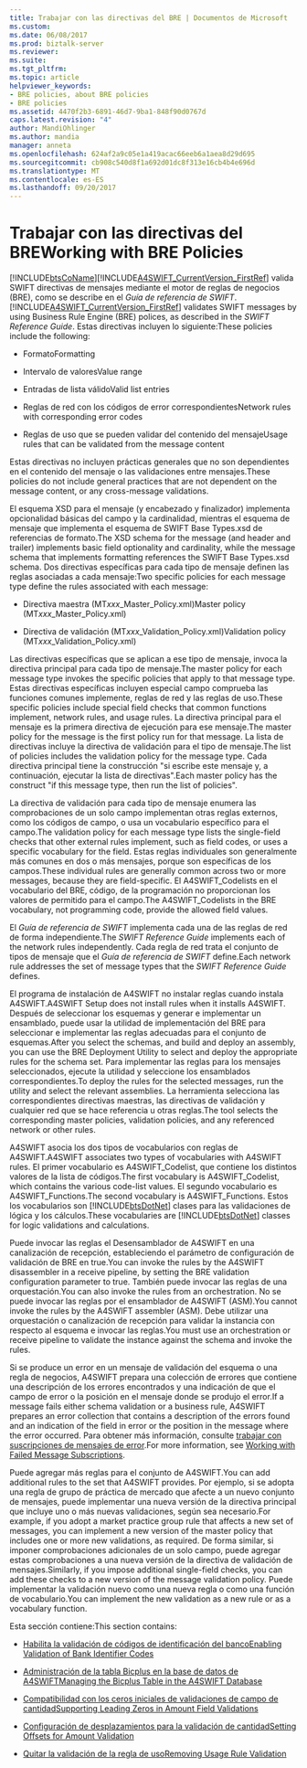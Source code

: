 ```yaml
---
title: Trabajar con las directivas del BRE | Documentos de Microsoft
ms.custom: 
ms.date: 06/08/2017
ms.prod: biztalk-server
ms.reviewer: 
ms.suite: 
ms.tgt_pltfrm: 
ms.topic: article
helpviewer_keywords:
- BRE policies, about BRE policies
- BRE policies
ms.assetid: 4470f2b3-6891-46d7-9ba1-848f90d0767d
caps.latest.revision: "4"
author: MandiOhlinger
ms.author: mandia
manager: anneta
ms.openlocfilehash: 624af2a9c05e1a419acac66eeb6a1aea8d29d695
ms.sourcegitcommit: cb908c540d8f1a692d01dc8f313e16cb4b4e696d
ms.translationtype: MT
ms.contentlocale: es-ES
ms.lasthandoff: 09/20/2017
---
```

# <a name="working-with-bre-policies"></a><span data-ttu-id="0518c-102">Trabajar con las directivas del BRE</span><span class="sxs-lookup"><span data-stu-id="0518c-102">Working with BRE Policies</span></span>
[!INCLUDE[btsCoName](../../includes/btsconame-md.md)]<span data-ttu-id="0518c-103">[!INCLUDE[A4SWIFT_CurrentVersion_FirstRef](../../includes/a4swift-currentversion-firstref-md.md)] valida SWIFT directivas de mensajes mediante el motor de reglas de negocios (BRE), como se describe en el *Guía de referencia de SWIFT*.</span><span class="sxs-lookup"><span data-stu-id="0518c-103"> [!INCLUDE[A4SWIFT_CurrentVersion_FirstRef](../../includes/a4swift-currentversion-firstref-md.md)] validates SWIFT messages by using Business Rule Engine (BRE) polices, as described in the *SWIFT Reference Guide*.</span></span> <span data-ttu-id="0518c-104">Estas directivas incluyen lo siguiente:</span><span class="sxs-lookup"><span data-stu-id="0518c-104">These policies include the following:</span></span>  
  
-   <span data-ttu-id="0518c-105">Formato</span><span class="sxs-lookup"><span data-stu-id="0518c-105">Formatting</span></span>  
  
-   <span data-ttu-id="0518c-106">Intervalo de valores</span><span class="sxs-lookup"><span data-stu-id="0518c-106">Value range</span></span>  
  
-   <span data-ttu-id="0518c-107">Entradas de lista válido</span><span class="sxs-lookup"><span data-stu-id="0518c-107">Valid list entries</span></span>  
  
-   <span data-ttu-id="0518c-108">Reglas de red con los códigos de error correspondientes</span><span class="sxs-lookup"><span data-stu-id="0518c-108">Network rules with corresponding error codes</span></span>  
  
-   <span data-ttu-id="0518c-109">Reglas de uso que se pueden validar del contenido del mensaje</span><span class="sxs-lookup"><span data-stu-id="0518c-109">Usage rules that can be validated from the message content</span></span>  
  
 <span data-ttu-id="0518c-110">Estas directivas no incluyen prácticas generales que no son dependientes en el contenido del mensaje o las validaciones entre mensajes.</span><span class="sxs-lookup"><span data-stu-id="0518c-110">These policies do not include general practices that are not dependent on the message content, or any cross-message validations.</span></span>  
  
 <span data-ttu-id="0518c-111">El esquema XSD para el mensaje (y encabezado y finalizador) implementa opcionalidad básicas del campo y la cardinalidad, mientras el esquema de mensaje que implementa el esquema de SWIFT Base Types.xsd de referencias de formato.</span><span class="sxs-lookup"><span data-stu-id="0518c-111">The XSD schema for the message (and header and trailer) implements basic field optionality and cardinality, while the message schema that implements formatting references the SWIFT Base Types.xsd schema.</span></span> <span data-ttu-id="0518c-112">Dos directivas específicas para cada tipo de mensaje definen las reglas asociadas a cada mensaje:</span><span class="sxs-lookup"><span data-stu-id="0518c-112">Two specific policies for each message type define the rules associated with each message:</span></span>  
  
-   <span data-ttu-id="0518c-113">Directiva maestra (MT*xxx*_Master_Policy.xml)</span><span class="sxs-lookup"><span data-stu-id="0518c-113">Master policy (MT*xxx*_Master_Policy.xml)</span></span>  
  
-   <span data-ttu-id="0518c-114">Directiva de validación (MT*xxx*_Validation_Policy.xml)</span><span class="sxs-lookup"><span data-stu-id="0518c-114">Validation policy (MT*xxx*_Validation_Policy.xml)</span></span>  
  
 <span data-ttu-id="0518c-115">Las directivas específicas que se aplican a ese tipo de mensaje, invoca la directiva principal para cada tipo de mensaje.</span><span class="sxs-lookup"><span data-stu-id="0518c-115">The master policy for each message type invokes the specific policies that apply to that message type.</span></span> <span data-ttu-id="0518c-116">Estas directivas específicas incluyen especial campo comprueba las funciones comunes implemente, reglas de red y las reglas de uso.</span><span class="sxs-lookup"><span data-stu-id="0518c-116">These specific policies include special field checks that common functions implement, network rules, and usage rules.</span></span> <span data-ttu-id="0518c-117">La directiva principal para el mensaje es la primera directiva de ejecución para ese mensaje.</span><span class="sxs-lookup"><span data-stu-id="0518c-117">The master policy for the message is the first policy run for that message.</span></span> <span data-ttu-id="0518c-118">La lista de directivas incluye la directiva de validación para el tipo de mensaje.</span><span class="sxs-lookup"><span data-stu-id="0518c-118">The list of policies includes the validation policy for the message type.</span></span> <span data-ttu-id="0518c-119">Cada directiva principal tiene la construcción "si escribe este mensaje y, a continuación, ejecutar la lista de directivas".</span><span class="sxs-lookup"><span data-stu-id="0518c-119">Each master policy has the construct "if this message type, then run the list of policies".</span></span>  
  
 <span data-ttu-id="0518c-120">La directiva de validación para cada tipo de mensaje enumera las comprobaciones de un solo campo implementan otras reglas externos, como los códigos de campo, o usa un vocabulario específico para el campo.</span><span class="sxs-lookup"><span data-stu-id="0518c-120">The validation policy for each message type lists the single-field checks that other external rules implement, such as field codes, or uses a specific vocabulary for the field.</span></span> <span data-ttu-id="0518c-121">Estas reglas individuales son generalmente más comunes en dos o más mensajes, porque son específicas de los campos.</span><span class="sxs-lookup"><span data-stu-id="0518c-121">These individual rules are generally common across two or more messages, because they are field-specific.</span></span> <span data-ttu-id="0518c-122">El A4SWIFT_Codelists en el vocabulario del BRE, código, de la programación no proporcionan los valores de permitido para el campo.</span><span class="sxs-lookup"><span data-stu-id="0518c-122">The A4SWIFT_Codelists in the BRE vocabulary, not programming code, provide the allowed field values.</span></span>  
  
 <span data-ttu-id="0518c-123">El *Guía de referencia de SWIFT* implementa cada una de las reglas de red de forma independiente.</span><span class="sxs-lookup"><span data-stu-id="0518c-123">The *SWIFT Reference Guide* implements each of the network rules independently.</span></span> <span data-ttu-id="0518c-124">Cada regla de red trata el conjunto de tipos de mensaje que el *Guía de referencia de SWIFT* define.</span><span class="sxs-lookup"><span data-stu-id="0518c-124">Each network rule addresses the set of message types that the *SWIFT Reference Guide* defines.</span></span>  
  
 <span data-ttu-id="0518c-125">El programa de instalación de A4SWIFT no instalar reglas cuando instala A4SWIFT.</span><span class="sxs-lookup"><span data-stu-id="0518c-125">A4SWIFT Setup does not install rules when it installs A4SWIFT.</span></span> <span data-ttu-id="0518c-126">Después de seleccionar los esquemas y generar e implementar un ensamblado, puede usar la utilidad de implementación del BRE para seleccionar e implementar las reglas adecuadas para el conjunto de esquemas.</span><span class="sxs-lookup"><span data-stu-id="0518c-126">After you select the schemas, and build and deploy an assembly, you can use the BRE Deployment Utility to select and deploy the appropriate rules for the schema set.</span></span> <span data-ttu-id="0518c-127">Para implementar las reglas para los mensajes seleccionados, ejecute la utilidad y seleccione los ensamblados correspondientes.</span><span class="sxs-lookup"><span data-stu-id="0518c-127">To deploy the rules for the selected messages, run the utility and select the relevant assemblies.</span></span> <span data-ttu-id="0518c-128">La herramienta selecciona las correspondientes directivas maestras, las directivas de validación y cualquier red que se hace referencia u otras reglas.</span><span class="sxs-lookup"><span data-stu-id="0518c-128">The tool selects the corresponding master policies, validation policies, and any referenced network or other rules.</span></span>  
  
 <span data-ttu-id="0518c-129">A4SWIFT asocia los dos tipos de vocabularios con reglas de A4SWIFT.</span><span class="sxs-lookup"><span data-stu-id="0518c-129">A4SWIFT associates two types of vocabularies with A4SWIFT rules.</span></span> <span data-ttu-id="0518c-130">El primer vocabulario es A4SWIFT_Codelist, que contiene los distintos valores de la lista de códigos.</span><span class="sxs-lookup"><span data-stu-id="0518c-130">The first vocabulary is A4SWIFT_Codelist, which contains the various code-list values.</span></span> <span data-ttu-id="0518c-131">El segundo vocabulario es A4SWIFT_Functions.</span><span class="sxs-lookup"><span data-stu-id="0518c-131">The second vocabulary is A4SWIFT_Functions.</span></span> <span data-ttu-id="0518c-132">Estos los vocabularios son [!INCLUDE[btsDotNet](../../includes/btsdotnet-md.md)] clases para las validaciones de lógica y los cálculos.</span><span class="sxs-lookup"><span data-stu-id="0518c-132">These vocabularies are [!INCLUDE[btsDotNet](../../includes/btsdotnet-md.md)] classes for logic validations and calculations.</span></span>  
  
 <span data-ttu-id="0518c-133">Puede invocar las reglas el Desensamblador de A4SWIFT en una canalización de recepción, estableciendo el parámetro de configuración de validación de BRE en true.</span><span class="sxs-lookup"><span data-stu-id="0518c-133">You can invoke the rules by the A4SWIFT disassembler in a receive pipeline, by setting the BRE validation configuration parameter to true.</span></span> <span data-ttu-id="0518c-134">También puede invocar las reglas de una orquestación.</span><span class="sxs-lookup"><span data-stu-id="0518c-134">You can also invoke the rules from an orchestration.</span></span> <span data-ttu-id="0518c-135">No se puede invocar las reglas por el ensamblador de A4SWIFT (ASM).</span><span class="sxs-lookup"><span data-stu-id="0518c-135">You cannot invoke the rules by the A4SWIFT assembler (ASM).</span></span> <span data-ttu-id="0518c-136">Debe utilizar una orquestación o canalización de recepción para validar la instancia con respecto al esquema e invocar las reglas.</span><span class="sxs-lookup"><span data-stu-id="0518c-136">You must use an orchestration or receive pipeline to validate the instance against the schema and invoke the rules.</span></span>  
  
 <span data-ttu-id="0518c-137">Si se produce un error en un mensaje de validación del esquema o una regla de negocios, A4SWIFT prepara una colección de errores que contiene una descripción de los errores encontrados y una indicación de que el campo de error o la posición en el mensaje donde se produjo el error.</span><span class="sxs-lookup"><span data-stu-id="0518c-137">If a message fails either schema validation or a business rule, A4SWIFT prepares an error collection that contains a description of the errors found and an indication of the field in error or the position in the message where the error occurred.</span></span> <span data-ttu-id="0518c-138">Para obtener más información, consulte [trabajar con suscripciones de mensajes de error](../../adapters-and-accelerators/accelerator-swift/working-with-failed-message-subscriptions.md).</span><span class="sxs-lookup"><span data-stu-id="0518c-138">For more information, see [Working with Failed Message Subscriptions](../../adapters-and-accelerators/accelerator-swift/working-with-failed-message-subscriptions.md).</span></span>  
  
 <span data-ttu-id="0518c-139">Puede agregar más reglas para el conjunto de A4SWIFT.</span><span class="sxs-lookup"><span data-stu-id="0518c-139">You can add additional rules to the set that A4SWIFT provides.</span></span> <span data-ttu-id="0518c-140">Por ejemplo, si se adopta una regla de grupo de práctica de mercado que afecte a un nuevo conjunto de mensajes, puede implementar una nueva versión de la directiva principal que incluye uno o más nuevas validaciones, según sea necesario.</span><span class="sxs-lookup"><span data-stu-id="0518c-140">For example, if you adopt a market practice group rule that affects a new set of messages, you can implement a new version of the master policy that includes one or more new validations, as required.</span></span> <span data-ttu-id="0518c-141">De forma similar, si imponer comprobaciones adicionales de un solo campo, puede agregar estas comprobaciones a una nueva versión de la directiva de validación de mensajes.</span><span class="sxs-lookup"><span data-stu-id="0518c-141">Similarly, if you impose additional single-field checks, you can add these checks to a new version of the message validation policy.</span></span> <span data-ttu-id="0518c-142">Puede implementar la validación nuevo como una nueva regla o como una función de vocabulario.</span><span class="sxs-lookup"><span data-stu-id="0518c-142">You can implement the new validation as a new rule or as a vocabulary function.</span></span>  
  
 <span data-ttu-id="0518c-143">Esta sección contiene:</span><span class="sxs-lookup"><span data-stu-id="0518c-143">This section contains:</span></span>  
  
-   [<span data-ttu-id="0518c-144">Habilita la validación de códigos de identificación del banco</span><span class="sxs-lookup"><span data-stu-id="0518c-144">Enabling Validation of Bank Identifier Codes</span></span>](../../adapters-and-accelerators/accelerator-swift/enabling-validation-of-bank-identifier-codes.md)  
  
-   [<span data-ttu-id="0518c-145">Administración de la tabla Bicplus en la base de datos de A4SWIFT</span><span class="sxs-lookup"><span data-stu-id="0518c-145">Managing the Bicplus Table in the A4SWIFT Database</span></span>](../../adapters-and-accelerators/accelerator-swift/managing-the-bicplus-table-in-the-a4swift-database.md)  
  
-   [<span data-ttu-id="0518c-146">Compatibilidad con los ceros iniciales de validaciones de campo de cantidad</span><span class="sxs-lookup"><span data-stu-id="0518c-146">Supporting Leading Zeros in Amount Field Validations</span></span>](../../adapters-and-accelerators/accelerator-swift/supporting-leading-zeros-in-amount-field-validations.md)  
  
-   [<span data-ttu-id="0518c-147">Configuración de desplazamientos para la validación de cantidad</span><span class="sxs-lookup"><span data-stu-id="0518c-147">Setting Offsets for Amount Validation</span></span>](../../adapters-and-accelerators/accelerator-swift/setting-offsets-for-amount-validation.md)  
  
-   [<span data-ttu-id="0518c-148">Quitar la validación de la regla de uso</span><span class="sxs-lookup"><span data-stu-id="0518c-148">Removing Usage Rule Validation</span></span>](../../adapters-and-accelerators/accelerator-swift/removing-usage-rule-validation.md)